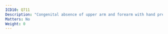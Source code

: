 ```yaml
---
ICD10: Q711
Description: "Congenital absence of upper arm and forearm with hand present"
Matters: No
Weight: 0
---
```


